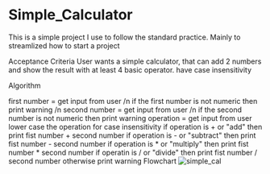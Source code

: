# Simple_Calculator
This is a simple project I use to follow the standard practice. Mainly to streamlized how to start a project

Acceptance Criteria
 User wants a simple calculator, that can add 2 numbers and show the result with at least 4 basic operator.
 have case insensitivity
 
 Algorithm
 
 first number = get input from user /n
 if the first number is not numeric then print warning /n
 second number = get input from user /n
 if the second number is not numeric then print warning
 operation = get input from user
 lower case the operation for case insensitivity
 if operation is + or "add" then 
 print fist number + second number
 if operation is - or "subtract" then
  print fist number - second number
 if operation is * or "multiply" then
   print fist number * second number
 if operatin is / or "divide" then
    print fist number / second number
 otherwise 
    print warning
 Flowchart
 ![simple_cal](https://github.com/cozyGarage/Simple_Calculator/assets/9263674/b9bd0e39-4f34-4a4d-9010-75010e60651b)

